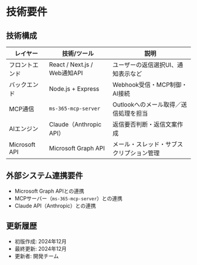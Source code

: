 # 技術要件

## 技術構成

| レイヤー          | 技術/ツール                     | 説明                     |
| ------------- | -------------------------- | ---------------------- |
| フロントエンド       | React / Next.js / Web通知API | ユーザーの返信選択UI、通知表示など     |
| バックエンド        | Node.js + Express          | Webhook受信・MCP制御・AI接続   |
| MCP通信         | `ms-365-mcp-server`        | Outlookへのメール取得／送信処理を担当 |
| AIエンジン        | Claude（Anthropic API）      | 返信要否判断・返信文案作成          |
| Microsoft API | Microsoft Graph API        | メール・スレッド・サブスクリプション管理   |

## 外部システム連携要件

* Microsoft Graph APIとの連携
* MCPサーバー（`ms-365-mcp-server`）との連携
* Claude API（Anthropic）との連携

## 更新履歴

- 初版作成: 2024年12月
- 最終更新: 2024年12月
- 更新者: 開発チーム
